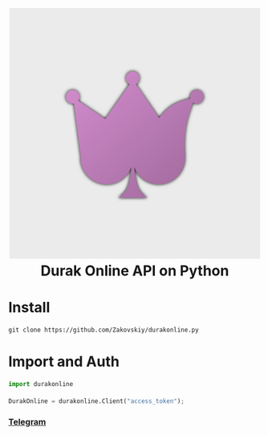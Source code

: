 
<h1 align="center">
  <br>
  <a href="https://github.com/Zakovskiy/durakonline.py"><img src="https://github.com/Zakovskiy/durakonline.py/blob/master/icon.png?raw=true" width="500"></a>
  <br>
  Durak Online API on Python
  <br>
</h1>

# Install
```
git clone https://github.com/Zakovskiy/durakonline.py
```

# Import and Auth
```python
import durakonline

DurakOnline = durakonline.Client("access_token");
```

### [Telegram](https://t.me/zakovskiy)
